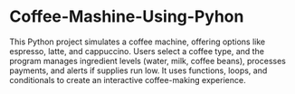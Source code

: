 # Coffee-Mashine-Using-Pyhon
This Python project simulates a coffee machine, offering options like espresso, latte, and cappuccino. Users select a coffee type, and the program manages ingredient levels (water, milk, coffee beans), processes payments, and alerts if supplies run low. It uses functions, loops, and conditionals to create an interactive coffee-making experience.
